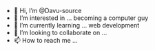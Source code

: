 - 👋 Hi, I’m @Davu-source
- 👀 I’m interested in ... becoming a computer guy
- 🌱 I’m currently learning ... web development
- 💞️ I’m looking to collaborate on ... 
- 📫 How to reach me ...

<!---
Davu-source/Davu-source is a ✨ special ✨ repository because its `README.md` (this file) appears on your GitHub profile.
You can click the Preview link to take a look at your changes.
--->
